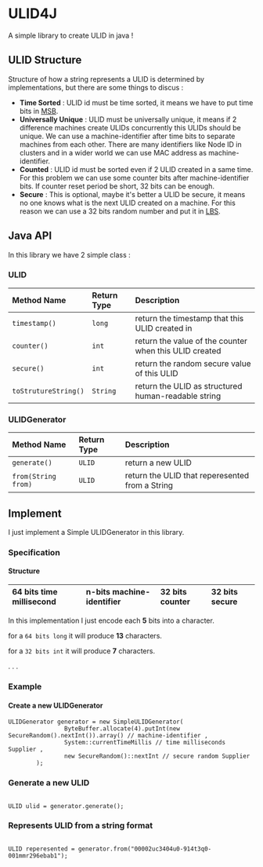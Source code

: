 
# ULID4J

A simple library to create ULID in java !


## ULID Structure

Structure of how a string represents a ULID is determined by implementations,
but there are some things to discus :

- **Time Sorted** :  ULID id must be time sorted, it means we have to 
    put time bits in [MSB](https://en.wikipedia.org/wiki/Bit_numbering).
- **Universally Unique** : ULID must be universally unique, it means 
    if 2 difference machines create ULIDs concurrently this ULIDs should be unique.
    We can use a machine-identifier after time bits to separate machines from each other.
    There are many identifiers like Node ID in clusters and in a wider world 
    we can use MAC address as machine-identifier.
- **Counted** : ULID id must be sorted even if 2 ULID created in a same time.
    For this problem we can use some counter bits after machine-identifier bits.
    If counter reset period be short, 32 bits can be enough.
- **Secure** : This is optional, maybe it's better a ULID be secure,
    it means no one knows what is the next ULID created on a machine.
    For this reason we can use a 32 bits random number and put it in
    [LBS](https://en.wikipedia.org/wiki/Bit_numbering).


## Java API

In this library we have 2 simple class :

### ULID

| Method Name          | Return Type     | Description                                            |
| :------------------- | :-------------- | :----------------------------------------------------- |
| `timestamp()`        | `long`          | return the timestamp that this ULID created in         |
| `counter()`          | `int`           | return the value of the counter when this ULID created |
| `secure()`           | `int`           | return the random secure value of this ULID            |
| `toStrutureString()` | `String`           | return the ULID as structured human-readable string    |

### ULIDGenerator

| Method Name          | Return Type     | Description                                            |
| :------------------- | :-------------- | :----------------------------------------------------- |
| `generate()`         | `ULID`          | return a new ULID                                      |
| `from(String from)`  | `ULID`          | return the ULID that reperesented from a String        |


## Implement

I just implement a Simple ULIDGenerator in this library.

### Specification

#### Structure

| 64 bits time millisecond | n-bits machine-identifier | 32 bits counter | 32 bits secure |
| :----------------------- | :------------------------ | :-------------- | :------------- |

In this implementation I just encode each **5** bits into a character.

for a `64 bits long` it will produce **13** characters.

for a `32 bits int` it will produce **7** characters.

.
.
.

### Example

#### Create a new ULIDGenerator

```
ULIDGenerator generator = new SimpleULIDGenerator(
                ByteBuffer.allocate(4).putInt(new SecureRandom().nextInt()).array() // machine-identifier ,
                System::currentTimeMillis // time milliseconds Supplier ,
                new SecureRandom()::nextInt // secure random Supplier
        );

```

### Generate a new ULID

```

ULID ulid = generator.generate();

```

### Represents ULID from a string format

```

ULID reperesented = generator.from("00002uc3404u0-914t3q0-001mmr296ebab1");

```


